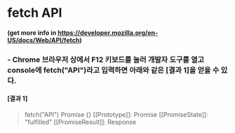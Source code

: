 # fetch API
#### (get more info in https://developer.mozilla.org/en-US/docs/Web/API/fetch)

### - Chrome 브라우저 상에서 F12 키보드를 눌러 개발자 도구를 열고 console에 fetch("API")라고 입력하면 아래와 같은 [결과 1]을 얻을 수 있다.
#### [결과 1]
  > fetch("API")
  Promise {<pending>}
    [[Prototype]]: Promise
    [[PromiseState]]: "fulfilled"
    [[PromiseResult]]: Response
